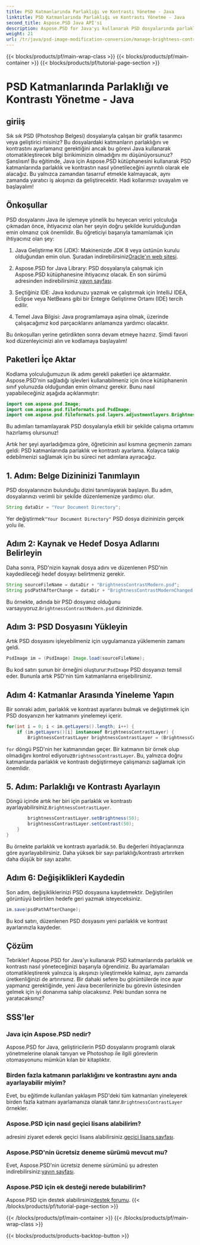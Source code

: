 ```yaml
---
title: PSD Katmanlarında Parlaklığı ve Kontrastı Yönetme - Java
linktitle: PSD Katmanlarında Parlaklığı ve Kontrastı Yönetme - Java
second_title: Aspose.PSD Java API'si
description: Aspose.PSD for Java'yı kullanarak PSD dosyalarında parlaklık ve kontrastı zahmetsizce ayarlamayı öğrenin. Geliştiriciler ve grafik tasarımcıları için idealdir.
weight: 21
url: /tr/java/psd-image-modification-conversion/manage-brightness-contrast-psd-layers/
---
```


{{< blocks/products/pf/main-wrap-class >}}
{{< blocks/products/pf/main-container >}}
{{< blocks/products/pf/tutorial-page-section >}}

# PSD Katmanlarında Parlaklığı ve Kontrastı Yönetme - Java

## giriiş

Sık sık PSD (Photoshop Belgesi) dosyalarıyla çalışan bir grafik tasarımcı veya geliştirici misiniz? Bu dosyalardaki katmanların parlaklığını ve kontrastını ayarlamanız gerektiğini ancak bu görevi Java kullanarak otomatikleştirecek bilgi birikiminizin olmadığını mı düşünüyorsunuz? Şanslısın! Bu eğitimde, Java için Aspose.PSD kütüphanesini kullanarak PSD katmanlarında parlaklık ve kontrastın nasıl yönetileceğini ayrıntılı olarak ele alacağız. Bu yalnızca zamandan tasarruf etmekle kalmayacak, aynı zamanda yaratıcı iş akışınızı da geliştirecektir. Hadi kollarımızı sıvayalım ve başlayalım!

## Önkoşullar

PSD dosyalarını Java ile işlemeye yönelik bu heyecan verici yolculuğa çıkmadan önce, ihtiyacınız olan her şeyin doğru şekilde kurulduğundan emin olmanız çok önemlidir. Bu öğreticiyi başarıyla tamamlamak için ihtiyacınız olan şey:

1.  Java Geliştirme Kiti (JDK): Makinenizde JDK 8 veya üstünün kurulu olduğundan emin olun. Şuradan indirebilirsiniz[Oracle'ın web sitesi](https://www.oracle.com/java/technologies/javase-jdk8-downloads.html).

2. Aspose.PSD for Java Library: PSD dosyalarıyla çalışmak için Aspose.PSD kütüphanesine ihtiyacınız olacak. En son sürümü adresinden indirebilirsiniz.[yayın sayfası](https://releases.aspose.com/psd/java/).

3. Seçtiğiniz IDE: Java kodunuzu yazmak ve çalıştırmak için IntelliJ IDEA, Eclipse veya NetBeans gibi bir Entegre Geliştirme Ortamı (IDE) tercih edilir.

4. Temel Java Bilgisi: Java programlamaya aşina olmak, üzerinde çalışacağımız kod parçacıklarını anlamanıza yardımcı olacaktır.

Bu önkoşulları yerine getirdikten sonra devam etmeye hazırız. Şimdi favori kod düzenleyicinizi alın ve kodlamaya başlayalım!

## Paketleri İçe Aktar

Kodlama yolculuğumuzun ilk adımı gerekli paketleri içe aktarmaktır. Aspose.PSD'nin sağladığı işlevleri kullanabilmeniz için önce kütüphanenin sınıf yolunuzda olduğundan emin olmanız gerekir. Bunu nasıl yapabileceğiniz aşağıda açıklanmıştır:

```java
import com.aspose.psd.Image;
import com.aspose.psd.fileformats.psd.PsdImage;
import com.aspose.psd.fileformats.psd.layers.adjustmentlayers.BrightnessContrastLayer;
```

Bu adımları tamamlayarak PSD dosyalarıyla etkili bir şekilde çalışma ortamını hazırlamış olursunuz!

Artık her şeyi ayarladığımıza göre, öğreticinin asıl kısmına geçmenin zamanı geldi: PSD katmanlarında parlaklık ve kontrastı ayarlama. Kolayca takip edebilmenizi sağlamak için bu süreci net adımlara ayıracağız.

## 1. Adım: Belge Dizininizi Tanımlayın

PSD dosyalarınızın bulunduğu dizini tanımlayarak başlayın. Bu adım, dosyalarınızı verimli bir şekilde düzenlemenize yardımcı olur.

```java
String dataDir = "Your Document Directory";
```

 Yer değiştirmek`"Your Document Directory"` PSD dosya dizininizin gerçek yolu ile.

## Adım 2: Kaynak ve Hedef Dosya Adlarını Belirleyin

Daha sonra, PSD'nizin kaynak dosya adını ve düzenlenen PSD'nin kaydedileceği hedef dosyayı belirtmeniz gerekir.

```java
String sourceFileName = dataDir + "BrightnessContrastModern.psd";
String psdPathAfterChange = dataDir + "BrightnessContrastModernChanged.psd";
```

 Bu örnekte, adında bir PSD dosyanız olduğunu varsayıyoruz.`BrightnessContrastModern.psd` dizininizde.

## Adım 3: PSD Dosyasını Yükleyin

Artık PSD dosyasını işleyebilmeniz için uygulamanıza yüklemenin zamanı geldi.

```java
PsdImage im = (PsdImage) Image.load(sourceFileName);
```

 Bu kod satırı şunun bir örneğini oluşturur:`PsdImage` PSD dosyanızı temsil eder. Bununla artık PSD'nin tüm katmanlarına erişebilirsiniz.

## Adım 4: Katmanlar Arasında Yineleme Yapın

Bir sonraki adım, parlaklık ve kontrast ayarlarını bulmak ve değiştirmek için PSD dosyanızın her katmanını yinelemeyi içerir.

```java
for(int i = 0; i < im.getLayers().length; i++) {
    if (im.getLayers()[i] instanceof BrightnessContrastLayer) {
        BrightnessContrastLayer brightnessContrastLayer = (BrightnessContrastLayer)im.getLayers()[i];
```

`for` döngü PSD'nin her katmanından geçer. Bir katmanın bir örnek olup olmadığını kontrol ediyoruz`BrightnessContrastLayer`. Bu, yalnızca doğru katmanlarda parlaklık ve kontrastı değiştirmeye çalışmanızı sağlamak için önemlidir.

## 5. Adım: Parlaklığı ve Kontrastı Ayarlayın

 Döngü içinde artık her biri için parlaklık ve kontrastı ayarlayabilirsiniz.`BrightnessContrastLayer`. 

```java
        brightnessContrastLayer.setBrightness(50);
        brightnessContrastLayer.setContrast(50);
    }
}
```

 Bu örnekte parlaklık ve kontrastı ayarladık.`50`. Bu değerleri ihtiyaçlarınıza göre ayarlayabilirsiniz. Daha yüksek bir sayı parlaklığı/kontrastı artırırken daha düşük bir sayı azaltır.

## Adım 6: Değişiklikleri Kaydedin

Son adım, değişikliklerinizi PSD dosyasına kaydetmektir. Değiştirilen görüntüyü belirtilen hedefe geri yazmak isteyeceksiniz.

```java
im.save(psdPathAfterChange);
```

Bu kod satırı, düzenlenen PSD dosyasını yeni parlaklık ve kontrast ayarlarınızla kaydeder.

## Çözüm

Tebrikler! Aspose.PSD for Java'yı kullanarak PSD katmanlarında parlaklık ve kontrastı nasıl yöneteceğinizi başarıyla öğrendiniz. Bu ayarlamaları otomatikleştirerek yalnızca iş akışınızı iyileştirmekle kalmaz, aynı zamanda üretkenliğinizi de artırırsınız. Bir dahaki sefere bu görüntülerde ince ayar yapmanız gerektiğinde, yeni Java becerilerinizle bu görevin üstesinden gelmek için iyi donanıma sahip olacaksınız. Peki bundan sonra ne yaratacaksınız?

## SSS'ler

### Java için Aspose.PSD nedir?
Aspose.PSD for Java, geliştiricilerin PSD dosyalarını programlı olarak yönetmelerine olanak tanıyan ve Photoshop ile ilgili görevlerin otomasyonunu mümkün kılan bir kitaplıktır.

### Birden fazla katmanın parlaklığını ve kontrastını aynı anda ayarlayabilir miyim?
 Evet, bu eğitimde kullanılan yaklaşım PSD'deki tüm katmanları yineleyerek birden fazla katmanı ayarlamanıza olanak tanır.`BrightnessContrastLayer` örnekler.

### Aspose.PSD için nasıl geçici lisans alabilirim?
 adresini ziyaret ederek geçici lisans alabilirsiniz.[geçici lisans sayfası](https://purchase.aspose.com/temporary-license/).

### Aspose.PSD'nin ücretsiz deneme sürümü mevcut mu?
 Evet, Aspose.PSD'nin ücretsiz deneme sürümünü şu adresten indirebilirsiniz:[yayın sayfası](https://releases.aspose.com/).

### Aspose.PSD için ek desteği nerede bulabilirim?
 Aspose.PSD için destek alabilirsiniz[destek forumu](https://forum.aspose.com/c/psd/34).
{{< /blocks/products/pf/tutorial-page-section >}}

{{< /blocks/products/pf/main-container >}}
{{< /blocks/products/pf/main-wrap-class >}}

{{< blocks/products/products-backtop-button >}}
